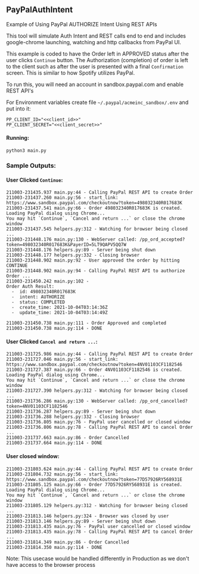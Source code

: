## PayPalAuthIntent
Example of Using PayPal AUTHORIZE Intent Using REST APIs

This tool will simulate Auth Intent and REST calls end to end and includes google-chrome launching, watching and http callbacks from PayPal UI.

This example is coded to have the Order left in APPROVED status after the user clicks `Continue` button. The Authorization (completion) of order is left to the client such as after the user is presented with a final `Confirmation` screen. This is similar to how Spotify utilizes PayPal.

To run this, you will need an account in sandbox.paypal.com and enable REST API's

For Environment variables create file `~/.paypal/acmeinc_sandbox/.env` and put into it:
```
PP_CLIENT_ID="<<client_id>>"
PP_CLIENT_SECRET="<<client_secret>>"
```

#### Running:
```python3 main.py```


### Sample Outputs:

#### User Clicked `Continue`:
```
211003-231435.937 main.py:44 - Calling PayPal REST API to create Order
211003-231437.260 main.py:56 - start_link: https://www.sandbox.paypal.com/checkoutnow?token=498032340R017683K
211003-231437.541 main.py:66 - Order 498032340R017683K is created. Loading PayPal dialog using Chrome...
You may hit `Continue`, `Cancel and return ...` or close the chrome window
211003-231437.545 helpers.py:312 - Watching for browser being closed ...
211003-231448.176 main.py:130 - WebServer called: /pp_ord_accepted?token=498032340R017683K&PayerID=5LT9QAPV5QQ7W
211003-231448.176 helpers.py:89 - Server being shut down
211003-231448.177 helpers.py:332 - Closing browser
211003-231448.902 main.py:92 - User approved the order by hitting CONTINUE
211003-231448.902 main.py:94 - Calling PayPal REST API to authorize Order ...
211003-231450.242 main.py:102 - 
Order Auth Result:
  -  id: 498032340R017683K
  -  intent: AUTHORIZE
  -  status: COMPLETED
  -  create_time: 2021-10-04T03:14:36Z
  -  update_time: 2021-10-04T03:14:49Z

211003-231450.738 main.py:111 - Order Approved and completed
211003-231450.738 main.py:114 - DONE
```

#### User Clicked `Cancel and return ...`:
```
211003-231725.986 main.py:44 - Calling PayPal REST API to create Order
211003-231727.046 main.py:56 - start_link: https://www.sandbox.paypal.com/checkoutnow?token=4NV01103CF1182546
211003-231727.387 main.py:66 - Order 4NV01103CF1182546 is created. Loading PayPal dialog using Chrome...
You may hit `Continue`, `Cancel and return ...` or close the chrome window
211003-231727.390 helpers.py:312 - Watching for browser being closed ...
211003-231736.286 main.py:130 - WebServer called: /pp_ord_cancelled?token=4NV01103CF1182546
211003-231736.287 helpers.py:89 - Server being shut down
211003-231736.288 helpers.py:332 - Closing browser
211003-231736.805 main.py:76 - PayPal user cancelled or closed window
211003-231736.806 main.py:78 - Calling PayPal REST API to cancel Order ...
211003-231737.663 main.py:86 - Order Cancelled
211003-231737.664 main.py:114 - DONE
```

#### User closed window:
```
211003-231803.624 main.py:44 - Calling PayPal REST API to create Order
211003-231804.732 main.py:56 - start_link: https://www.sandbox.paypal.com/checkoutnow?token=77D57926RY568931E
211003-231805.125 main.py:66 - Order 77D57926RY568931E is created. Loading PayPal dialog using Chrome...
You may hit `Continue`, `Cancel and return ...` or close the chrome window
211003-231805.129 helpers.py:312 - Watching for browser being closed ...
211003-231813.146 helpers.py:324 - Browser was closed by user
211003-231813.146 helpers.py:89 - Server being shut down
211003-231813.435 main.py:76 - PayPal user cancelled or closed window
211003-231813.435 main.py:78 - Calling PayPal REST API to cancel Order ...
211003-231814.349 main.py:86 - Order Cancelled
211003-231814.350 main.py:114 - DONE
```
Note: This usecase would be handled differently in Production as we don't have access to the browser process

